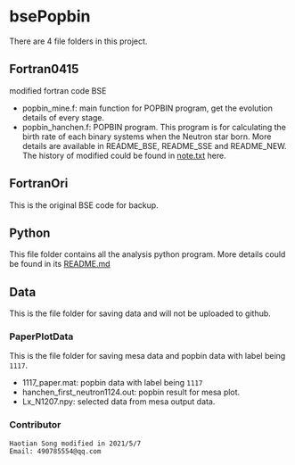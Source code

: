# bsePopbin

There are 4 file folders in this project.

## Fortran0415

modified fortran code BSE
- popbin_mine.f: main function for POPBIN program, get the evolution details of every stage.
- popbin_hanchen.f: POPBIN program. This program is for calculating the birth rate of each binary systems when the Neutron star born.
More details are available in README_BSE, README_SSE and README_NEW.
The history of modified could be found in [note.txt](./Fortran0415/note.txt) here.

## FortranOri

This is the original BSE code for backup.

## Python

This file folder contains all the analysis python program. More details could be found in its [README.md](./python/README.md)

## Data

This is the file folder for saving data and will not be uploaded to github.

### PaperPlotData

This is the file folder for saving mesa data and popbin data with label being ``1117``.

- 1117_paper.mat: popbin data with label being ``1117``
- hanchen_first_neutron1124.out: popbin result for mesa plot.
- Lx_N1207.npy: selected data from mesa output data.
  
### Contributor

    Haotian Song modified in 2021/5/7
    Email: 490785554@qq.com 



